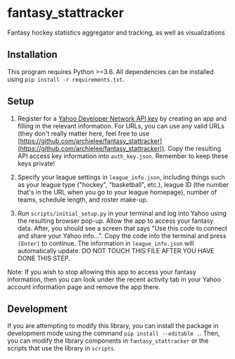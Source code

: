 # fantasy_stattracker
Fantasy hockey statistics aggregator and tracking, as well as visualizations

## Installation
This program requires Python >=3.6. All dependencies can be installed using `pip install -r requirements.txt`.

## Setup
1. Register for a [Yahoo Developer Network API key](https://developer.yahoo.com/apps/) by creating an app and filling in the relevant information. For URLs, you can use any valid URLs (they don't really matter here, feel free to use [https://github.com/archielee/fantasy_stattracker](https://github.com/archielee/fantasy_stattracker)). Copy the resulting API access key information into `auth_key.json`. Remember to keep these keys private!

2. Specify your league settings in `league_info.json`, including things such as your league type ("hockey", "basketball", etc.), league ID (the number that's in the URL when you go to your league homepage), number of teams, schedule length, and roster make-up.

3. Run `scripts/initial_setup.py` in your terminal and log into Yahoo using the resulting browser pop-up. Allow the app to access your fantasy data. After, you should see a screen that says "Use this code to connect and share your Yahoo info...". Copy the code into the terminal and press `[Enter]` to continue. The information in `league_info.json` will automatically update. DO NOT TOUCH THIS FILE AFTER YOU HAVE DONE THIS STEP.

Note: If you wish to stop allowing this app to access your fantasy information, then you can look under the recent activity tab in your Yahoo account information page and remove the app there.

## Development
If you are attempting to modify this library, you can install the package in development mode using the command `pip install --editable .`. Then, you can modify the library components in `fantasy_stattracker` or the scripts that use the library in `scripts`.
